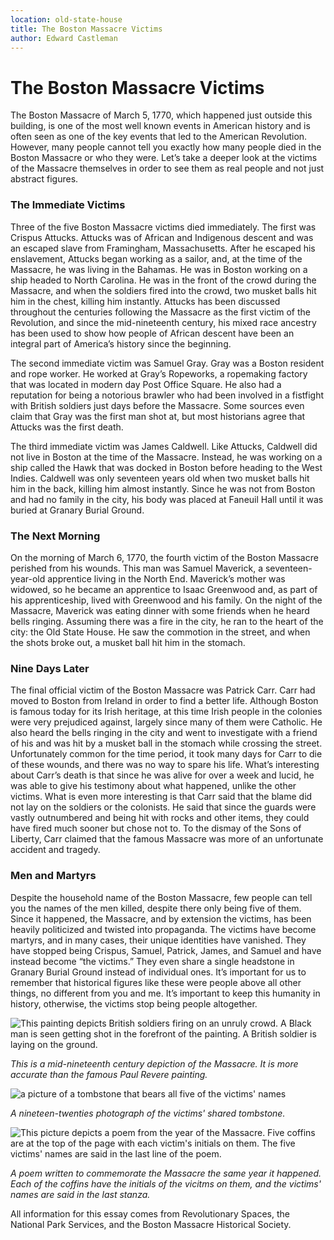 ```yaml
---
location: old-state-house
title: The Boston Massacre Victims
author: Edward Castleman
---
```

# **The Boston Massacre Victims** 
The Boston Massacre of March 5, 1770, which happened just outside this building, is one of the most well known events in American history and is often seen as one of the key events that led to the American Revolution. However, many people cannot tell you exactly how many people died in the Boston Massacre or who they were. Let’s take a deeper look at the victims of the Massacre themselves in order to see them as real people and not just abstract figures. 


### **The Immediate Victims**
Three of the five Boston Massacre victims died immediately. The first was Crispus Attucks. Attucks was of African and Indigenous descent and was an escaped slave from Framingham, Massachusetts. After he escaped his enslavement, Attucks began working as a sailor, and, at the time of the Massacre, he was living in the Bahamas. He was in Boston working on a ship headed to North Carolina. He was in the front of the crowd during the Massacre, and when the soldiers fired into the crowd, two musket balls hit him in the chest, killing him instantly. Attucks has been discussed throughout the centuries following the Massacre as the first victim of the Revolution, and since the mid-nineteenth century, his mixed race ancestry has been used to show how people of African descent have been an integral part of America’s history since the beginning.

The second immediate victim was Samuel Gray. Gray was a Boston resident and rope worker. He worked at Gray’s Ropeworks, a ropemaking factory that was located in modern day Post Office Square. He also had a reputation for being a notorious brawler who had been involved in a fistfight with British soldiers just days before the Massacre. Some sources even claim that Gray was the first man shot at, but most historians agree that Attucks was the first death.   

The third immediate victim was James Caldwell. Like Attucks, Caldwell did not live in Boston at the time of the Massacre. Instead, he was working on a ship called the Hawk that was docked in Boston before heading to the West Indies. Caldwell was only seventeen years old when two musket balls hit him in the back, killing him almost instantly. Since he was not from Boston and had no family in the city, his body was placed at Faneuil Hall until it was buried at Granary Burial Ground.  

### **The Next Morning** 
On the morning of March 6, 1770, the fourth victim of the Boston Massacre perished from his wounds. This man was Samuel Maverick, a seventeen-year-old apprentice living in the North End. Maverick’s mother was widowed, so he became an apprentice to Isaac Greenwood and, as part of his apprenticeship, lived with Greenwood and his family. On the night of the Massacre, Maverick was eating dinner with some friends when he heard bells ringing. Assuming there was a fire in the city, he ran to the heart of the city: the Old State House. He saw the commotion in the street, and when the shots broke out, a musket ball hit him in the stomach.  


### **Nine Days Later**
The final official victim of the Boston Massacre was Patrick Carr. Carr had moved to Boston from Ireland in order to find a better life. Although Boston is famous today for its Irish heritage, at this time Irish people in the colonies were very prejudiced against, largely since many of them were Catholic. He also heard the bells ringing in the city and went to investigate with a friend of his and was hit by a musket ball in the stomach while crossing the street. Unfortunately common for the time period, it took many days for Carr to die of these wounds, and there was no way to spare his life. What’s interesting about Carr’s death is that since he was alive for over a week and lucid, he was able to give his testimony about what happened, unlike the other victims. What is even more interesting is that Carr said that the blame did not lay on the soldiers or the colonists. He said that since the guards were vastly outnumbered and being hit with rocks and other items, they could have fired much sooner but chose not to. To the dismay of the Sons of Liberty, Carr claimed that the famous Massacre was more of an unfortunate accident and tragedy.  


### **Men and Martyrs**
Despite the household name of the Boston Massacre, few people can tell you the names of the men killed, despite there only being five of them. Since it happened, the Massacre, and by extension the victims, has been heavily politicized and twisted into propaganda. The victims have become martyrs, and in many cases, their unique identities have vanished. They have stopped being Crispus, Samuel, Patrick, James, and Samuel and have instead become “the victims.” They even share a single headstone in Granary Burial Ground instead of individual ones. It’s important for us to remember that historical figures like these were people above all other things, no different from you and me. It’s important to keep this humanity in history, otherwise, the victims stop being people altogether.

![This painting depicts British soldiers firing on an unruly crowd. A Black man is seen getting shot in the forefront of the painting. A British soldier is laying on the ground.](https://bpldcassets.blob.core.windows.net/derivatives/metadata/commonwealth-oai:2801qt808/image_thumbnail_300.jpg)

*This is a mid-nineteenth century depiction of the Massacre. It is more accurate than the famous Paul Revere painting.*

![a picture of a tombstone that bears all five of the victims' names](https://bpldcassets.blob.core.windows.net/derivatives/images/commonwealth:fj236m43q/image_access_800.jpg) 

*A nineteen-twenties photograph of the victims' shared tombstone.*

![This picture depicts a poem from the year of the Massacre. Five coffins are at the top of the page with each victim's initials on them. The five victims' names are said in the last line of the poem.](https://bpldcassets.blob.core.windows.net/derivatives/metadata/commonwealth-oai:ms35vn04j/image_thumbnail_300.jpg)

*A poem written to commemorate the Massacre the same year it happened. Each of the coffins have the initials of the vicitms on them, and the victims' names are said in the last stanza.*



All information for this essay comes from Revolutionary Spaces, the National Park Services, and the Boston Massacre Historical Society.
